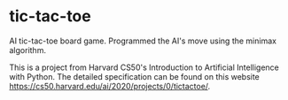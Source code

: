 # tic-tac-toe
AI tic-tac-toe board game. Programmed the AI's move using the minimax algorithm.

This is a project from Harvard CS50's Introduction to Artificial Intelligence with Python. The detailed specification can be found on this website https://cs50.harvard.edu/ai/2020/projects/0/tictactoe/.
